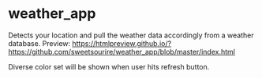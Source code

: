 # weather_app

Detects your location and pull the weather data accordingly from a weather database. Preview:
https://htmlpreview.github.io/?https://github.com/sweetsourire/weather_app/blob/master/index.html

Diverse color set will be shown when user hits refresh button.
